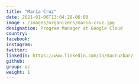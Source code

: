 ```yaml
---
title: "María Cruz"
date: 2021-01-06T13:04:28-06:00
image : /images/organizers/maria-cruz.jpg
designation: Program Manager at Google Cloud
country: 
facebook: 
instagram: 
twitter: 
linkedin: https://www.linkedin.com/in/macruzbar/
github: 
group: oc
weight: 1
---
```



